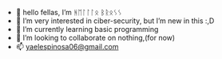 - 👋 hello fellas, I’m ᚻᛖᛚᛚᛚᛟ ᛒᚱᛟᛊᛊ
- 👀 I’m very interested in ciber-security, but I’m new in this :,D
- 🌱 I’m currently learning basic programming
- 💞️ I’m looking to collaborate on nothing,(for now)
- 📫 yaelespinosa06@gmail.com


<!---
He110Br0ss/He110Br0ss is a ✨ special ✨ repository because its `README.md` (this file) appears on your GitHub profile.
You can click the Preview link to take a look at your changes.
--->
